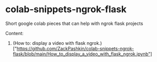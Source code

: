 # colab-snippets-ngrok-flask
Short google colab pieces that can help with ngrok flask projects

Content:
1. (How to: display a video with flask ngrok.)["https://github.com/ZackPashkin/colab-snippets-ngrok-flask/blob/main/How_to_display_a_video_with_flask_ngrok.ipynb"]
